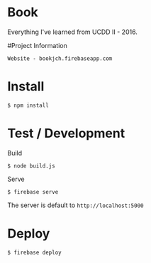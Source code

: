 # Book

Everything I've learned from UCDD II - 2016.

#Project Information

	Website - bookjch.firebaseapp.com
	



# Install

    $ npm install

# Test / Development

Build

    $ node build.js

Serve

    $ firebase serve

The server is default to `http://localhost:5000`

# Deploy

    $ firebase deploy
